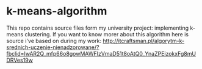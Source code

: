 # k-means-algorithm
This repo contains source files form my university project: implementing k-means clustering. If you want to know morer about this algorithm here is source i've based on during my work: http://itcraftsman.pl/algorytm-k-srednich-uczenie-nienadzorowane/?fbclid=IwAR2Q_mfp66o8gowMAWFIzVmaD51t8oAtQ0_YnaZPEizokxFg8mUDRVes19w
